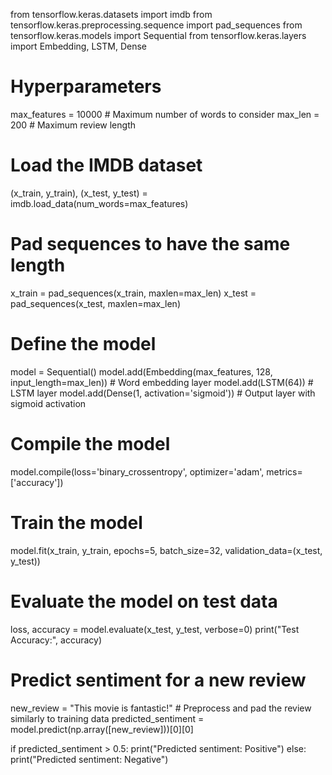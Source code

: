 from tensorflow.keras.datasets import imdb
from tensorflow.keras.preprocessing.sequence import pad_sequences
from tensorflow.keras.models import Sequential
from tensorflow.keras.layers import Embedding, LSTM, Dense

# Hyperparameters
max_features = 10000  # Maximum number of words to consider
max_len = 200  # Maximum review length

# Load the IMDB dataset
(x_train, y_train), (x_test, y_test) = imdb.load_data(num_words=max_features)

# Pad sequences to have the same length
x_train = pad_sequences(x_train, maxlen=max_len)
x_test = pad_sequences(x_test, maxlen=max_len)

# Define the model
model = Sequential()
model.add(Embedding(max_features, 128, input_length=max_len))  # Word embedding layer
model.add(LSTM(64))  # LSTM layer
model.add(Dense(1, activation='sigmoid'))  # Output layer with sigmoid activation

# Compile the model
model.compile(loss='binary_crossentropy', optimizer='adam', metrics=['accuracy'])

# Train the model
model.fit(x_train, y_train, epochs=5, batch_size=32, validation_data=(x_test, y_test))

# Evaluate the model on test data
loss, accuracy = model.evaluate(x_test, y_test, verbose=0)
print("Test Accuracy:", accuracy)

# Predict sentiment for a new review
new_review = "This movie is fantastic!"  # Preprocess and pad the review similarly to training data
predicted_sentiment = model.predict(np.array([new_review]))[0][0]

if predicted_sentiment > 0.5:
  print("Predicted sentiment: Positive")
else:
  print("Predicted sentiment: Negative")
